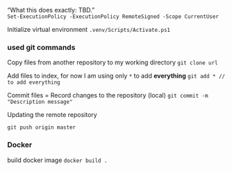 “What this does exactly: TBD.”	
`Set-ExecutionPolicy -ExecutionPolicy RemoteSigned -Scope CurrentUser`

Initialize virtual environment 
`.venv/Scripts/Activate.ps1`

### used git commands 

Copy files from another repository to my working directory
`git clone url`

Add files to index, for now I am using only `*` to add **everything**
`git add * // to add everything`

Commit files = Record changes to the repository (local)
`git commit -m "Description message"`

Updating the remote repository

`git push origin master`

### Docker 

build docker image
`docker build .`
